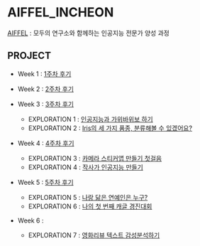 # AIFFEL_INCHEON

[AIFFEL](https://aiffel.io/) : 모두의 연구소와 함께하는 인공지능 전문가 양성 과정

## PROJECT
- Week 1 : [1주차 후기](https://jynote.github.io/aiffel/2021/07/03/8/)

- Week 2 : [2주차 후기](https://jynote.github.io/aiffel/2021/07/09/9/)

- Week 3 : [3주차 후기](https://jynote.github.io/aiffel/2021/07/16/11/)
  - EXPLORATION 1 : [인공지능과 가위바위보 하기](./EXPLORATION/Exploration_01)
  - EXPLORATION 2 : [Iris의 세 가지 품종, 분류해볼 수 있겠어요?](./EXPLORATION/Exploration_02)

- Week 4 : [4주차 후기](https://jynote.github.io/aiffel/2021/07/23/12/)
  - EXPLORATION 3 : [카메라 스티커앱 만들기 첫걸음](./EXPLORATION/Exploration_03)
  - EXPLORATION 4 : [작사가 인공지능 만들기](./EXPLORATION/Exploration_04)

- Week 5 : [5주차 후기](https://jynote.github.io/aiffel/2021/07/30/14/)
  - EXPLORATION 5 : [나랑 닮은 연예인은 누구?](./EXPLORATION/Exploration_05)
  - EXPLORATION 6 : [나의 첫 번째 캐글 경진대회](./EXPLORATION/Exploration_06)

- Week 6 : 
  - EXPLORATION 7 : [영화리뷰 텍스트 감성분석하기](./EXPLORATION/Exploration_07)